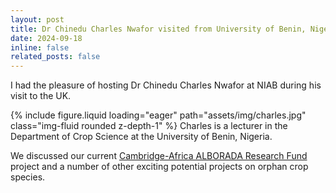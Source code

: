 ```yaml
---
layout: post
title: Dr Chinedu Charles Nwafor visited from University of Benin, Nigeria
date: 2024-09-18
inline: false
related_posts: false
---
```


I had the pleasure of hosting Dr Chinedu Charles Nwafor at NIAB during his visit to the UK.

{% include figure.liquid loading="eager" path="assets/img/charles.jpg" class="img-fluid rounded z-depth-1" %}
Charles is a lecturer in the Department of Crop Science at the University of Benin, Nigeria.

We discussed our current [Cambridge-Africa ALBORADA Research Fund](https://www.cambridge-africa.cam.ac.uk/initiatives/the-alborada-research-fund/) project and a number of other exciting potential projects on orphan crop species.
